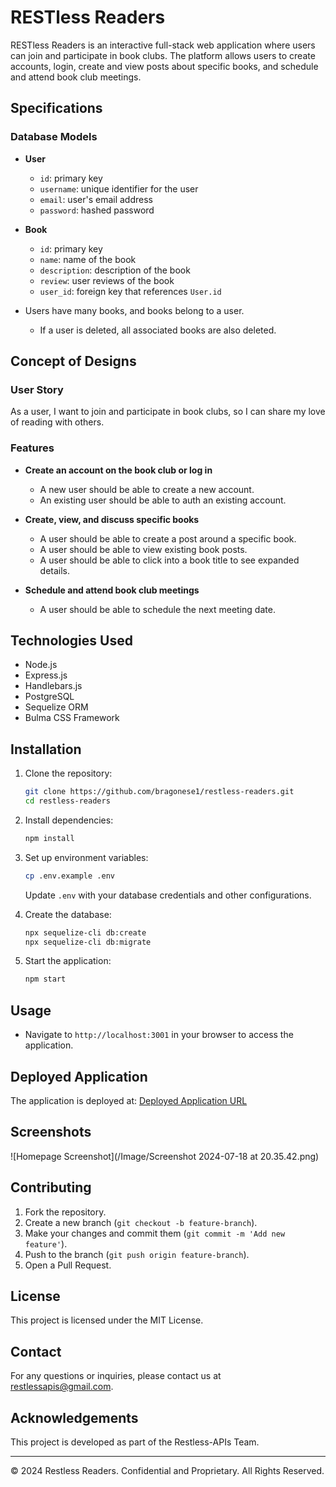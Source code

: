 # RESTless Readers

RESTless Readers is an interactive full-stack web application where users can join and participate in book clubs. The platform allows users to create accounts, login, create and view posts about specific books, and schedule and attend book club meetings.

## Specifications

### Database Models

- **User**
  - `id`: primary key
  - `username`: unique identifier for the user
  - `email`: user's email address
  - `password`: hashed password

- **Book**
  - `id`: primary key
  - `name`: name of the book
  - `description`: description of the book
  - `review`: user reviews of the book
  - `user_id`: foreign key that references `User.id`

- Users have many books, and books belong to a user.
  - If a user is deleted, all associated books are also deleted.

## Concept of Designs

### User Story

As a user, I want to join and participate in book clubs, so I can share my love of reading with others.

### Features

- **Create an account on the book club or log in**
  - A new user should be able to create a new account.
  - An existing user should be able to auth an existing account.

- **Create, view, and discuss specific books**
  - A user should be able to create a post around a specific book.
  - A user should be able to view existing book posts.
  - A user should be able to click into a book title to see expanded details.

- **Schedule and attend book club meetings**
  - A user should be able to schedule the next meeting date.

## Technologies Used

- Node.js
- Express.js
- Handlebars.js
- PostgreSQL
- Sequelize ORM
- Bulma CSS Framework

## Installation

1. Clone the repository:
    ```bash
    git clone https://github.com/bragonese1/restless-readers.git
    cd restless-readers
    ```

2. Install dependencies:
    ```bash
    npm install
    ```

3. Set up environment variables:
    ```bash
    cp .env.example .env
    ```
   Update `.env` with your database credentials and other configurations.

4. Create the database:
    ```bash
    npx sequelize-cli db:create
    npx sequelize-cli db:migrate
    ```

5. Start the application:
    ```bash
    npm start
    ```

## Usage

- Navigate to `http://localhost:3001` in your browser to access the application.

## Deployed Application

The application is deployed at: [Deployed Application URL](https://restless-readers.onrender.com)

## Screenshots

![Homepage Screenshot](/Image/Screenshot 2024-07-18 at 20.35.42.png)

## Contributing

1. Fork the repository.
2. Create a new branch (`git checkout -b feature-branch`).
3. Make your changes and commit them (`git commit -m 'Add new feature'`).
4. Push to the branch (`git push origin feature-branch`).
5. Open a Pull Request.

## License

This project is licensed under the MIT License.

## Contact

For any questions or inquiries, please contact us at [restlessapis@gmail.com](mailto:restlessapis@gmail.com).

## Acknowledgements

This project is developed as part of the Restless-APIs Team.

---
© 2024 Restless Readers. Confidential and Proprietary. All Rights Reserved.
